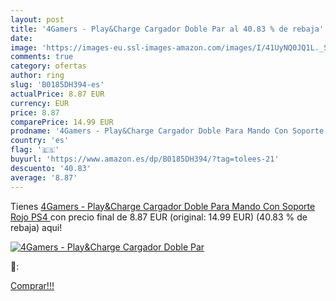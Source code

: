 ```yaml
---
layout: post
title: '4Gamers - Play&Charge Cargador Doble Par al 40.83 % de rebaja'
date: 
image: 'https://images-eu.ssl-images-amazon.com/images/I/41UyNQ0JQ1L._SL200_.jpg'
comments: true
category: ofertas
author: ring
slug: 'B0185DH394-es'
actualPrice: 8.87 EUR
currency: EUR
price: 8.87
comparePrice: 14.99 EUR
prodname: '4Gamers - Play&Charge Cargador Doble Para Mando Con Soporte  Rojo  PS4 '
country: 'es'
flag: '🇪🇸'
buyurl: 'https://www.amazon.es/dp/B0185DH394/?tag=tolees-21'
descuento: '40.83'
average: '8.87'
---
```


Tienes [4Gamers - Play&Charge Cargador Doble Para Mando Con Soporte  Rojo  PS4 ](https://www.amazon.es/dp/B0185DH394/?tag=tolees-21) con precio final de  8.87 EUR (original: 14.99 EUR) (40.83 %  de rebaja) aqui!

[![4Gamers - Play&Charge Cargador Doble Par](https://images-eu.ssl-images-amazon.com/images/I/41UyNQ0JQ1L._SL200_.jpg)](https://www.amazon.es/dp/B0185DH394/?tag=tolees-21)

🔎:


[Comprar!!!](https://www.amazon.es/dp/B0185DH394/?tag=tolees-21)
